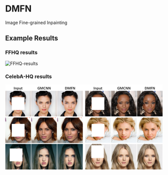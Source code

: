 # DMFN
Image Fine-grained Inpainting

## Example Results
### FFHQ results
![FFHQ-results](figures/FFHQ_results.png)

### CelebA-HQ results
![CelebA-HQ-results](figures/CelebA-HQ_results.png)
